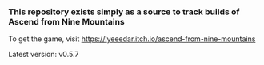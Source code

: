 ### This repository exists simply as a source to track builds of Ascend from Nine Mountains

To get the game, visit https://lyeeedar.itch.io/ascend-from-nine-mountains

Latest version: v0.5.7
